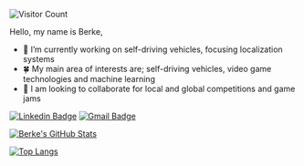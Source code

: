 ![Visitor Count](https://profile-counter.glitch.me/berkealgul/count.svg)

<!--

<h3 align="left">Stuff I worked with:</h3>
<p align="left"> 
<a href="https://www.arduino.cc/" target="_blank"> <img src="https://cdn.worldvectorlogo.com/logos/arduino-1.svg" alt="arduino" width="40" height="40"/> </a> 
<a href="https://www.cprogramming.com/" target="_blank"> <img src="https://devicons.github.io/devicon/devicon.git/icons/c/c-original.svg" alt="c" width="40" height="40"/> </a> <a href="https://www.w3schools.com/cpp/" target="_blank"> <img src="https://devicons.github.io/devicon/devicon.git/icons/cplusplus/cplusplus-original.svg" alt="cplusplus" width="40" height="40"/> </a> <a href="https://www.w3schools.com/cs/" target="_blank"> <img src="https://devicons.github.io/devicon/devicon.git/icons/csharp/csharp-original.svg" alt="csharp" width="40" height="40"/> </a> <a href="https://www.linux.org/" target="_blank"> 
<img src="https://devicons.github.io/devicon/devicon.git/icons/linux/linux-original.svg" alt="linux" width="40" height="40"/> 
</a> <a href="https://opencv.org/" target="_blank"> <img src="https://www.vectorlogo.zone/logos/opencv/opencv-icon.svg" alt="opencv" width="40" height="40"/> 
</a> <a href="https://www.python.org" target="_blank"> <img src="https://devicons.github.io/devicon/devicon.git/icons/python/python-original.svg" alt="python" width="40" height="40"/> 
-->


Hello, my name is Berke,
- 🔭 I’m currently working on self-driving vehicles, focusing localization systems
- :four_leaf_clover: My main area of interests are; self-driving vehicles, video game technologies and machine learning
- 👯 I am looking to collaborate for local and global competitions and game jams 

[![Linkedin Badge](https://img.shields.io/badge/-berkealgul-blue?style=flat-square&logo=Linkedin&logoColor=white&link=https://www.linkedin.com/in/berkealgul/)](https://www.linkedin.com/in/berkealgul/) 
[![Gmail Badge](https://img.shields.io/badge/berkealgul@gmail.com-c14438?style=flat-square&logo=Gmail&logoColor=white&link=mailto:berkealgul@gmail.com)](mailto:berkealgul@gmail.com)

<!--
![](https://komarev.com/ghpvc/?username=berkealgul&color=blue)
-->
<!--
![Berke's GitHub stats](https://github-readme-stats.vercel.app/api?username=berkealgul&show_icons=true&theme=onedark)
-->


[![Berke's GitHub Stats](https://github-readme-stats.vercel.app/api?username=berkealgul&show_icons=true&include_all_commits=true&theme=dracula)](https://github.com/berkealgul)

[![Top Langs](https://github-readme-stats.vercel.app/api/top-langs/?username=berkealgul&theme=radical)](https://github.com/anuraghazra/github-readme-stats)



